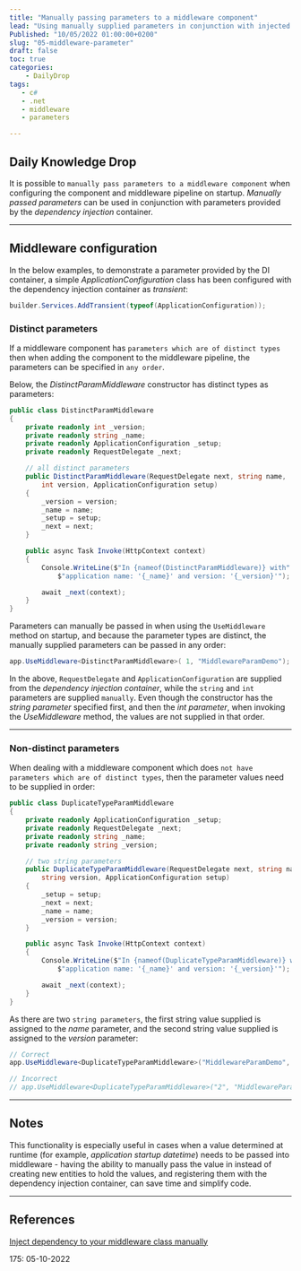 ```yaml
---
title: "Manually passing parameters to a middleware component"
lead: "Using manually supplied parameters in conjunction with injected parameters"
Published: "10/05/2022 01:00:00+0200"
slug: "05-middleware-parameter"
draft: false
toc: true
categories:
    - DailyDrop
tags:
   - c#
   - .net
   - middleware
   - parameters

---
```


## Daily Knowledge Drop

It is possible to `manually pass parameters to a middleware component` when configuring the component and middleware pipeline on startup. _Manually passed parameters_ can be used in conjunction with parameters provided by the _dependency injection_ container. 

---

## Middleware configuration

In the below examples, to demonstrate a parameter provided by the DI container, a simple _ApplicationConfiguration_ class has been configured with the dependency injection container as _transient_:

``` csharp
builder.Services.AddTransient(typeof(ApplicationConfiguration));
```

### Distinct parameters

If a middleware component has `parameters which are of distinct types` then when adding the component to the middleware pipeline, the parameters can be specified in `any order`.

Below, the _DistinctParamMiddleware_ constructor has distinct types as parameters:

``` csharp
public class DistinctParamMiddleware 
{
    private readonly int _version;
    private readonly string _name;
    private readonly ApplicationConfiguration _setup;
    private readonly RequestDelegate _next;

    // all distinct parameters
    public DistinctParamMiddleware(RequestDelegate next, string name, 
        int version, ApplicationConfiguration setup)
    {
        _version = version;
        _name = name;
        _setup = setup;
        _next = next;
    }

    public async Task Invoke(HttpContext context)
    {
        Console.WriteLine($"In {nameof(DistinctParamMiddleware)} with" +
            $"application name: '{_name}' and version: '{_version}'");

        await _next(context);
    }
}
```

Parameters can manually be passed in when using the `UseMiddleware` method on startup, and because the parameter types are distinct, the manually supplied parameters can be passed in any order:

``` csharp
app.UseMiddleware<DistinctParamMiddleware>( 1, "MiddlewareParamDemo");
```

In the above, `RequestDelegate` and `ApplicationConfiguration` are supplied from the _dependency injection container_, while the `string` and `int` parameters are supplied `manually`. Even though the constructor has the _string parameter_ specified first, and then the _int parameter_, when invoking the _UseMiddleware_ method, the values are not supplied in that order.

---

### Non-distinct parameters

When dealing with a middleware component which does `not have parameters which are of distinct types`, then the parameter values need to be supplied in order:

``` csharp
public class DuplicateTypeParamMiddleware
{
	private readonly ApplicationConfiguration _setup;
	private readonly RequestDelegate _next;
	private readonly string _name;
	private readonly string _version;

    // two string parameters
	public DuplicateTypeParamMiddleware(RequestDelegate next, string name, 
        string version, ApplicationConfiguration setup)
	{
		_setup = setup;
		_next = next;
		_name = name;
		_version = version;
	}

	public async Task Invoke(HttpContext context)
	{
		Console.WriteLine($"In {nameof(DuplicateTypeParamMiddleware)} with" +
			$"application name: '{_name}' and version: '{_version}'");

		await _next(context);
	}
}
```

As there are two `string parameters`, the first string value supplied is assigned to the _name_ parameter, and the second string value supplied is assigned to the _version_ parameter:

``` csharp
// Correct
app.UseMiddleware<DuplicateTypeParamMiddleware>("MiddlewareParamDemo", "2");

// Incorrect
// app.UseMiddleware<DuplicateTypeParamMiddleware>("2", "MiddlewareParamDemo");
```

---

## Notes

This functionality is especially useful in cases when a value determined at runtime (for example, _application startup datetime_) needs to be passed into middleware - having the ability to manually pass the value in instead of creating new entities to hold the values, and registering them with the dependency injection container, can save time and simplify code.

---

## References

[Inject dependency to your middleware class manually](https://github.com/dodyg/practical-aspnetcore/blob/net6.0/projects/middleware/middleware-8/Program.cs)   

<?# DailyDrop ?>175: 05-10-2022<?#/ DailyDrop ?>
